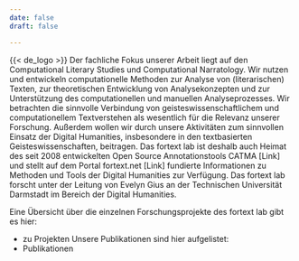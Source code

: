 ```yaml
---
date: false
draft: false

---
```


{{< de_logo >}}
Der fachliche Fokus unserer Arbeit liegt auf den Computational Literary Studies und Computational Narratology. Wir nutzen und entwickeln computationelle Methoden zur Analyse von (literarischen) Texten, zur theoretischen Entwicklung von Analysekonzepten und zur Unterstützung des computationellen und manuellen Analyseprozesses. Wir betrachten die sinnvolle Verbindung von geisteswissenschaftlichem und computationellem Textverstehen als wesentlich für die Relevanz unserer Forschung. Außerdem wollen wir durch unsere Aktivitäten zum sinnvollen Einsatz der Digital Humanities, insbesondere in den textbasierten Geisteswissenschaften, beitragen. Das fortext lab ist deshalb auch Heimat des seit 2008 entwickelten Open Source Annotationstools CATMA [Link] und stellt auf dem Portal fortext.net [Link] fundierte Informationen zu Methoden und Tools der Digital Humanities zur Verfügung.
Das fortext lab forscht unter der Leitung von Evelyn Gius an der Technischen Universität Darmstadt im Bereich der Digital Humanities. 



Eine Übersicht über die einzelnen Forschungsprojekte des fortext lab gibt es hier:
- zu Projekten
Unsere Publikationen sind hier aufgelistet:
- Publikationen